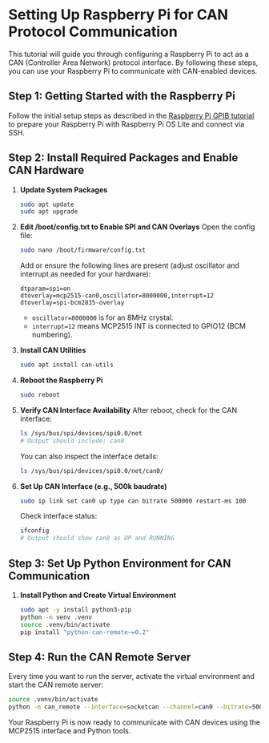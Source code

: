 # Setting Up Raspberry Pi for CAN Protocol Communication

This tutorial will guide you through configuring a Raspberry Pi to act as a CAN (Controller Area Network) protocol interface. By following these steps, you can use your Raspberry Pi to communicate with CAN-enabled devices.

## Step 1: Getting Started with the Raspberry Pi

Follow the initial setup steps as described in the [Raspberry Pi GPIB tutorial](https://github.com/ILoveBacteria/test-instrument-automation/blob/master/docs/tutorials/raspberrypi-gpib.md) to prepare your Raspberry Pi with Raspberry Pi OS Lite and connect via SSH.

## Step 2: Install Required Packages and Enable CAN Hardware

1. **Update System Packages**
   ```bash
   sudo apt update
   sudo apt upgrade
   ```

2. **Edit /boot/config.txt to Enable SPI and CAN Overlays**
   Open the config file:
   ```bash
   sudo nano /boot/firmware/config.txt
   ```

   Add or ensure the following lines are present (adjust oscillator and interrupt as needed for your hardware):

   ```
   dtparam=spi=on
   dtoverlay=mcp2515-can0,oscillator=8000000,interrupt=12
   dtoverlay=spi-bcm2835-overlay
   ```
   
   - `oscillator=8000000` is for an 8MHz crystal.
   - `interrupt=12` means MCP2515 INT is connected to GPIO12 (BCM numbering).

3. **Install CAN Utilities**
   ```bash
   sudo apt install can-utils
   ```

4. **Reboot the Raspberry Pi**
   ```bash
   sudo reboot
   ```

5. **Verify CAN Interface Availability**
   After reboot, check for the CAN interface:
   ```bash
   ls /sys/bus/spi/devices/spi0.0/net
   # Output should include: can0
   ```
   You can also inspect the interface details:
   ```bash
   ls /sys/bus/spi/devices/spi0.0/net/can0/
   ```

6. **Set Up CAN Interface (e.g., 500k baudrate)**
   ```bash
   sudo ip link set can0 up type can bitrate 500000 restart-ms 100
   ```
   Check interface status:
   ```bash
   ifconfig
   # Output should show can0 as UP and RUNNING
   ```

## Step 3: Set Up Python Environment for CAN Communication

1. **Install Python and Create Virtual Environment**
   ```bash
   sudo apt -y install python3-pip
   python -m venv .venv
   source .venv/bin/activate
   pip install "python-can-remote~=0.2"
   ```

## Step 4: Run the CAN Remote Server

Every time you want to run the server, activate the virtual environment and start the CAN remote server:
```bash
source .venv/bin/activate
python -m can_remote --interface=socketcan --channel=can0 --bitrate=500000
```

Your Raspberry Pi is now ready to communicate with CAN devices using the MCP2515 interface and Python tools.